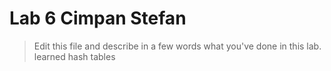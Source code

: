 # Lab 6 Cimpan Stefan

> Edit this file and describe in a few words what you've done in this lab.
learned hash tables

